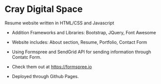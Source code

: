 # Cray Digital Space

Resume website written in HTML/CSS and Javascript

* Addition Frameworks and Libraries:
	Bootstrap,
	JQuery,
	Font Awesome
* Website includes: 
	About section, 
	Resume,
	Portfolio,
	Contact Form
	
* Using Formspree and SendGrid API for sending information through Contatc Form. 
* Check them out at https://formspree.io 

* Deployed through Github Pages.

